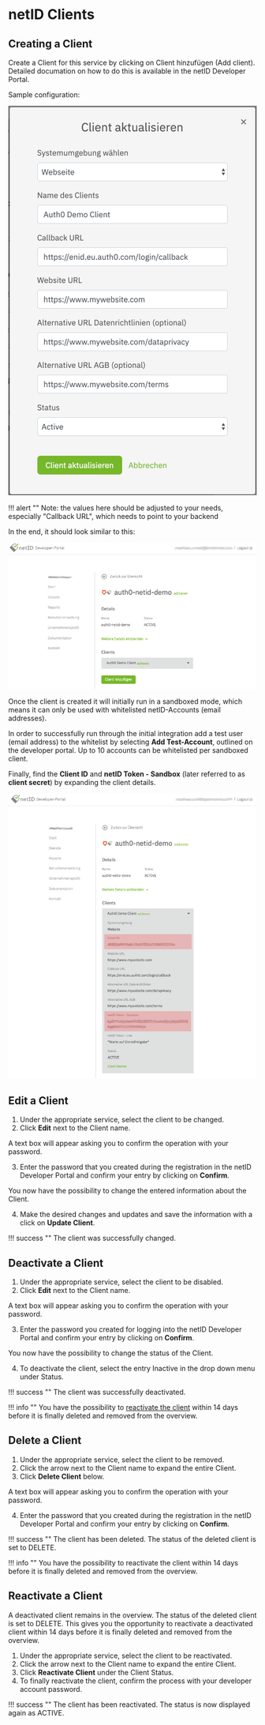 # netID Clients

## Creating a Client 

Create a Client for this service by clicking on Client hinzufügen (Add client). 
Detailed documation on how to do this is available in the netID Developer Portal. 

Sample configuration:

![netid](../../images/netid_create-client-sample.png)

!!! alert ""
    Note: the values here should be adjusted to your needs, especially "Callback URL", which needs to point to your backend

In the end, it should look similar to this:

![netid](../../images/netid_create-client-02-new.png)

Once the client is created it will initially run in a sandboxed mode, which means it can only be used with whitelisted netID-Accounts (email addresses).

In order to successfully run through the initial integration add a test user (email address) to the whitelist by selecting **Add Test-Account**, 
outlined on the developer portal. Up to 10 accounts can be whitelisted per sandboxed client.

Finally, find the **Client ID** and **netID Token - Sandbox** (later referred to as **client secret**) by expanding the client details. 

![netid](../../images/netid_client-details-01-new.png)


## Edit a Client

1. Under the appropriate service, select the client to be changed.
2. Click **Edit** next to the Client name.

A text box will appear asking you to confirm the operation with your password.

3. Enter the password that you created during the registration in the netID Developer Portal and confirm your entry by clicking on **Confirm**.
   
You now have the possibility to change the entered information about the Client.

4. Make the desired changes and updates and save the information with a click on **Update Client**.

!!! success ""
    The client was successfully changed.

## Deactivate a Client

1. Under the appropriate service, select the client to be disabled.
2. Click **Edit** next to the Client name.

A text box will appear asking you to confirm the operation with your password.

3. Enter the password you created for logging into the netID Developer Portal and confirm your entry by clicking on **Confirm**.

You now have the possibility to change the status of the Client.

4. To deactivate the client, select the entry Inactive in the drop down menu under Status.

!!! success ""
    The client was successfully deactivated.

!!! info ""
    You have the possibility to [reactivate the client](#reactivate-a-client) within 14 days before it is finally deleted and removed from the overview.

## Delete a Client

1. Under the appropriate service, select the client to be removed.
2. Click the arrow next to the Client name to expand the entire Client.
3. Click **Delete Client** below.

A text box will appear asking you to confirm the operation with your password.

4. Enter the password that you created during the registration in the netID Developer Portal and confirm your entry by clicking on **Confirm**.

!!! success ""
    The client has been deleted. The status of the deleted client is set to DELETE.

!!! info ""
    You have the possibility to reactivate the client within 14 days before it is finally deleted and removed from the overview.

## Reactivate a Client

A deactivated client remains in the overview. The status of the deleted client is set to DELETE. This gives you the opportunity to reactivate a deactivated client within 14 days before it is finally deleted and removed from the overview.

1. Under the appropriate service, select the client to be reactivated.
2. Click the arrow next to the Client name to expand the entire Client.
3. Click **Reactivate Client** under the Client Status.
4. To finally reactivate the client, confirm the process with your developer account password.

!!! success ""
    The client has been reactivated. The status is now displayed again as ACTIVE.